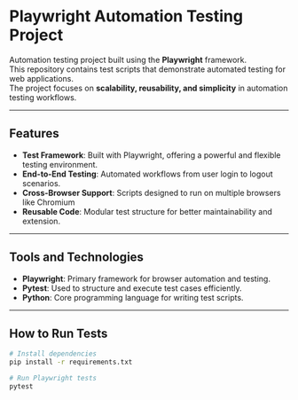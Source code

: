 # Playwright Automation Testing Project

Automation testing project built using the **Playwright** framework.  
This repository contains test scripts that demonstrate automated testing for web applications.  
The project focuses on **scalability, reusability, and simplicity** in automation testing workflows.

---

## Features

- **Test Framework**: Built with Playwright, offering a powerful and flexible testing environment.
- **End-to-End Testing**: Automated workflows from user login to logout scenarios.
- **Cross-Browser Support**: Scripts designed to run on multiple browsers like Chromium
- **Reusable Code**: Modular test structure for better maintainability and extension.


---

## Tools and Technologies

- **Playwright**: Primary framework for browser automation and testing.
- **Pytest**: Used to structure and execute test cases efficiently.
- **Python**: Core programming language for writing test scripts.

---

## How to Run Tests

```sh
# Install dependencies
pip install -r requirements.txt

# Run Playwright tests
pytest
